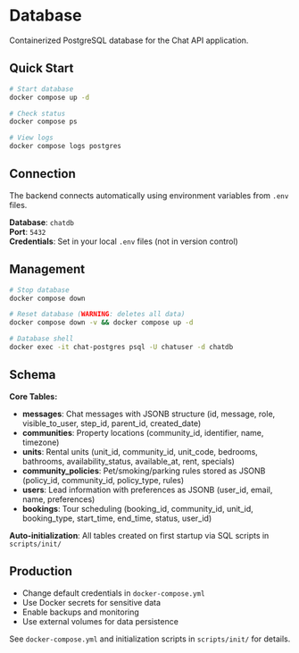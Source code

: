 # Database

Containerized PostgreSQL database for the Chat API application.

## Quick Start

```bash
# Start database
docker compose up -d

# Check status  
docker compose ps

# View logs
docker compose logs postgres
```

## Connection

The backend connects automatically using environment variables from `.env` files.

**Database**: `chatdb`  
**Port**: `5432`  
**Credentials**: Set in your local `.env` files (not in version control)

## Management

```bash
# Stop database
docker compose down

# Reset database (WARNING: deletes all data)
docker compose down -v && docker compose up -d

# Database shell
docker exec -it chat-postgres psql -U chatuser -d chatdb
```

## Schema

**Core Tables:**
- **messages**: Chat messages with JSONB structure (id, message, role, visible_to_user, step_id, parent_id, created_date)
- **communities**: Property locations (community_id, identifier, name, timezone)
- **units**: Rental units (unit_id, community_id, unit_code, bedrooms, bathrooms, availability_status, available_at, rent, specials)
- **community_policies**: Pet/smoking/parking rules stored as JSONB (policy_id, community_id, policy_type, rules)
- **users**: Lead information with preferences as JSONB (user_id, email, name, preferences)
- **bookings**: Tour scheduling (booking_id, community_id, unit_id, booking_type, start_time, end_time, status, user_id)

**Auto-initialization**: All tables created on first startup via SQL scripts in `scripts/init/`

## Production

- Change default credentials in `docker-compose.yml`
- Use Docker secrets for sensitive data
- Enable backups and monitoring
- Use external volumes for data persistence

See `docker-compose.yml` and initialization scripts in `scripts/init/` for details.